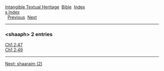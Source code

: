[Intangible Textual Heritage](../../index)  [Bible](../index) 
[Index](index)   
[s Index](_s_)  
  [Previous](c10071)  [Next](c10073) 

------------------------------------------------------------------------

### &lt;shaaph&gt; 2 entries

[Ch1 2:47](../kjv/ch1002.htm#047)  
[Ch1 2:49](../kjv/ch1002.htm#049)  

------------------------------------------------------------------------

[Next: shaaraim (2)](c10073)
